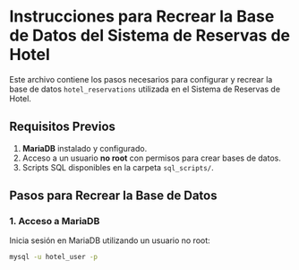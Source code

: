 # Instrucciones para Recrear la Base de Datos del Sistema de Reservas de Hotel

Este archivo contiene los pasos necesarios para configurar y recrear la base de datos `hotel_reservations` utilizada en el Sistema de Reservas de Hotel.

## Requisitos Previos

1. **MariaDB** instalado y configurado.
2. Acceso a un usuario **no root** con permisos para crear bases de datos.
3. Scripts SQL disponibles en la carpeta `sql_scripts/`.

## Pasos para Recrear la Base de Datos

### 1. Acceso a MariaDB

Inicia sesión en MariaDB utilizando un usuario no root:
```bash
mysql -u hotel_user -p
